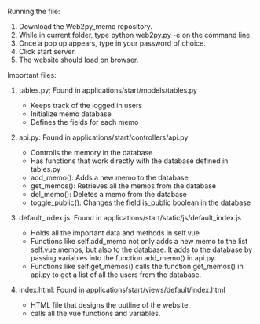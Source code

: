 Running the file:

1) Download the Web2py_memo repository. 
2) While in current folder, type python web2py.py -e on the command line.
3) Once a pop up appears, type in your password of choice.
4) Click start server. 
5) The website should load on browser. 

Important files:

1) tables.py: Found in applications/start/models/tables.py
	- Keeps track of the logged in users
	- Initialize memo database
	- Defines the fields for each memo

2) api.py: Found in applications/start/controllers/api.py
	- Controlls the memory in the database
	- Has functions that work directly with the database defined in tables.py
	- add_memo(): Adds a new memo to the database
	- get_memos(): Retrieves all the memos from the database
	- del_memo(): Deletes a memo from the database
	- toggle_public(): Changes the field is_public boolean in the database

3) default_index.js: Found in applications/start/static/js/default_index.js
	- Holds all the important data and methods in self.vue
	- Functions like self.add_memo not only adds a new memo to the list self.vue.memos, but also to the database. It adds to the database by passing variables into the function add_memo() in api.py.
	- Functions like self.get_memos() calls the function get_memos() in api.py to get a list of all the users from the database.

4) index.html: Found in applications/start/views/default/index.html
	- HTML file that designs the outline of the website.
	- calls all the vue functions and variables. 